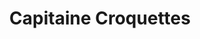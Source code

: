 ---
title: "Capitaine Croquettes"
url: /saint-georges-des-coteaux/capitaine-croquettes/
shop: animal de compagnie
---